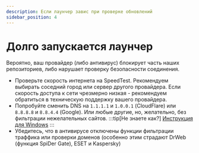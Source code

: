 ```yaml
---
description: Если лаунчер завис при проверке обновлений
sidebar_position: 4
---
```

# Долго запускается лаунчер

Вероятно, ваш провайдер (либо антивирус) блокирует часть наших репозиториев, либо нарушает проверку безопасности соединения.

* Проверьте скорость интернета на SpeedTest. Рекомендуем выбирать соседний город или сервер другого провайдера. Если скорость доступа к сети чрезмерно низкая - рекомендуем обратиться в техническую поддержку вашего провайдера.
* Попробуйте сменить DNS на `1.1.1.1` и `1.0.0.1` (CloudFlare) или `8.8.8.8` и `8.8.4.4` (Google). Или любые другие, но, желательно, без фильтрации нежелательных сайтов.
    :::tip[Не знаете как?]
    [Инструкция для Windows](https://remontka.pro/change-dns-server-windows/)
    :::
* Убедитесь, что в антивирусе отключены функции фильтрации траффика или проверки доменов (особенно этим страдают DrWeb (функция SpiDer Gate), ESET и Kaspersky)
